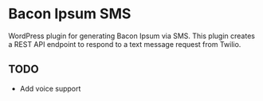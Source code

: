 # Bacon Ipsum SMS

WordPress plugin for generating Bacon Ipsum via SMS.  This plugin
creates a REST API endpoint to respond to a text message request
from Twilio.

## TODO

* Add voice support
